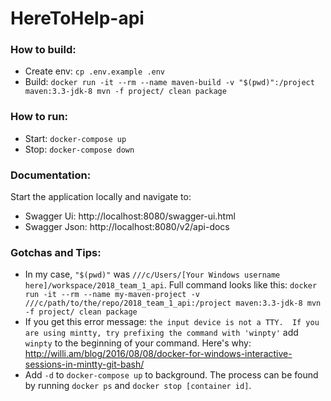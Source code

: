 # HereToHelp-api

### How to build:

- Create env: `cp .env.example .env`
- Build: `docker run -it --rm --name maven-build -v "$(pwd)":/project maven:3.3-jdk-8 mvn -f project/ clean package`

### How to run:

- Start: `docker-compose up`
- Stop: `docker-compose down`

### Documentation:

Start the application locally and navigate to:
- Swagger Ui: http://localhost:8080/swagger-ui.html
- Swagger Json: http://localhost:8080/v2/api-docs

### Gotchas and Tips:
- In my case, `"$(pwd)"` was `///c/Users/[Your Windows username here]/workspace/2018_team_1_api`. Full command looks like this: `docker run -it --rm --name my-maven-project -v ///c/path/to/the/repo/2018_team_1_api:/project maven:3.3-jdk-8 mvn -f project/ clean package`
- If you get this error message: `the input device is not a TTY.  If you are using mintty, try prefixing the command with 'winpty'` add `winpty` to the beginning of your command. Here's why: http://willi.am/blog/2016/08/08/docker-for-windows-interactive-sessions-in-mintty-git-bash/
- Add `-d` to `docker-compose up` to background. The process can be found by running `docker ps` and `docker stop [container id]`.
